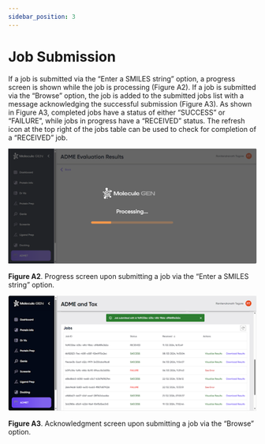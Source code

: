 ```yaml
---
sidebar_position: 3
---
```


# Job Submission


If a job is submitted via the “Enter a SMILES string” option, a progress screen is shown while the job is processing (Figure A2). If a job is submitted via the “Browse” option, the job is added to the submitted jobs list with a message acknowledging the successful submission (Figure A3). As shown in Figure A3, completed jobs have a status of either “SUCCESS” or “FAILURE”, while jobs in progress have a “RECEIVED” status. The refresh icon at the top right of the jobs table can be used to check for completion of a “RECEIVED” job.


![Loading_Page](../ADMET/img/Loading_Page.png)

**Figure A2**. Progress screen upon submitting a job via the “Enter a SMILES string” option. 

![Jobs_Page](../ADMET/img/Jobs.png)

**Figure A3**. Acknowledgment screen upon submitting a job via the “Browse” option.


